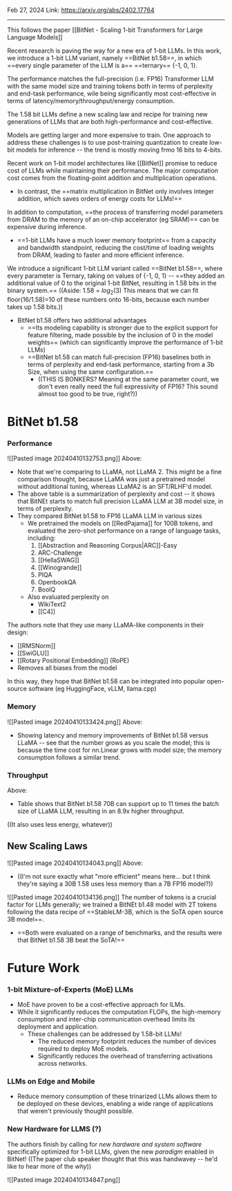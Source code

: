 Feb 27, 2024
Link: https://arxiv.org/abs/2402.17764

----

This follows the paper [[BitNet - Scaling 1-bit Transformers for Large Language Models]]

Recent research is paving the way for a new era of 1-bit LLMs. In this work, we introduce a 1-bit LLM variant, namely ==BitNet b1.58==, in which ==every single parameter of the LLM is a== ==ternary== {-1, 0, 1}.

The performance matches the full-precision (i.e. FP16) Transformer LLM with the same model size and training tokens both in terms of perplexity and end-task performance, wile being significantly most cost-effective in terms of latency/memory/throughput/energy consumption.

The 1.58 bit LLMs define a new scaling law and recipe for training new generations of LLMs that are both high-performance and cost-effective.

Models are getting larger and more expensive to train.
One approach to address these challenges is to use post-training quantization to create low-bit models for inference -- the trend is mostly moving frmo 16 bits to 4-bits.

Recent work on 1-bit model architectures like [[BitNet]] promise to reduce cost of LLMs while maintaining their performance.
The major computation cost comes from the floating-point addition and multiplication operations. 
- In contrast, the ==matrix multiplication in BitNet only involves integer addition, which saves orders of energy costs for LLMs!==

In addition to computation, ==the process of transferring model parameters from DRAM to the memory of an on-chip accelerator (eg SRAM)== can be expensive during inference.
- ==1-bit LLMs have a much lower memory footprint== from a capacity and bandwidth standpoint, reducing the cost/time of loading weights from DRAM, leading to faster and more efficient inference.

We introduce a significant 1-bit LLM variant called ==BitNet b1.58==, where every parameter is Ternary, taking on values of {-1, 0, 1} -- ==they added an additional value of 0 to the original 1-bit BitNet, resulting in 1.58 bits in the binary system.==
((Aside: 1.58 = $log_2(3)$      This means that we can fit floor(16/1.58)=10 of these numbers onto 16-bits, because each number takes up 1.58 bits.))
- BitNet b1.58 offers two additional advantages
	- ==Its modeling capability is stronger due to the explicit support for feature filtering, made possible by the inclusion of 0 in the model weights== (which can significantly improve the performance of 1-bit LLMs)
	- ==BitNet b1.58 can match full-precision (FP16) baselines both in terms of perplexity and end-task performance, starting from a 3b Size, when using the same configuration.==
		- ((THIS IS BONKERS? Meaning at the same parameter count, we don't even really need the full expressivity of FP16? This sound almost too good to be true, right?))


# BitNet b1.58

### Performance
![[Pasted image 20240410132753.png]]
Above:
- Note that we're comparing to LLaMA, not LLaMA 2. This might be a fine comparison thought, because LLaMA was just a pretrained model without additional tuning, whereas LLaMA2 is an SFT/RLHF'd model.
- The above table is a summarization of perplexity and cost -- it shows that BitNEt starts to match full precision LLaMA LLM at 3B model size, in terms of perplexity.
- They compared BitNet  b1.58 to FP16 LLaMA LLM in various sizes
	- We pretrained the models on [[RedPajama]] for 100B tokens, and evaluated the zero-shot performance on a range of language tasks, including:
		1. [[Abstraction and Reasoning Corpus|ARC]]-Easy
		2. ARC-Challenge
		3. [[HellaSWAG]]
		4. [[Winogrande]]
		5. PIQA
		6. OpenbookQA
		7. BoolQ
	- Also evaluated perplexity on
		- WikiText2
		- [[C4]]


The authors note that they use many LLaMA-like components in their design:
- [[RMSNorm]]
- [[SwiGLU]]
- [[Rotary Positional Embedding]] (RoPE)
- Removes all biases from the model

In this way, they hope that BitNet b1.58 can be integrated into popular open-source software (eg HuggingFace, vLLM, llama.cpp)

### Memory
![[Pasted image 20240410133424.png]]
Above:
- Showing latency and memory improvements of BitNet b1.58 versus LLaMA -- see that the number grows as you scale the model; this is because the time cost for nn.Linear grows with model size; the memory consumption follows a similar trend.
### Throughput
Above:
- Table shows that BitNet b1.58 70B can support up to 11 times the batch size of LLaMA LLM, resulting in an 8.9x higher throughput.

((It also uses less energy, whatever))

## New Scaling Laws
![[Pasted image 20240410134043.png]]
Above:
- ((I'm not sure exactly what "more efficient" means here... but I think they're saying a 30B 1.58 uses less memory than a 7B FP16 model?))



![[Pasted image 20240410134136.png]]
The number of tokens is a crucial factor for LLMs generally; we trained a BitNEt b1.48 model with 2T tokens following the data recipe of ==StableLM-3B, which is the SoTA open source 3B model==.
- ==Both were evaluated on a range of benchmarks, and the results were that BitNet b1.58 3B beat the SoTA!==

# Future Work

### 1-bit Mixture-of-Experts (MoE) LLMs
- MoE have proven to be a cost-effective approach for lLMs.
- While it significantly reduces the computation FLOPs, the high-memory consumption and inter-chip communication overhead limits its deployment and application.
	- These challenges can be addressed by 1.58-bit LLMs!
		- The reduced memory footprint reduces the number of devices required to deploy MoE models.
		- Significantly reduces the overhead of transferring activations across networks.

### LLMs on Edge and Mobile
- Reduce memory consumption of these trinarized LLMs allows them to be deployed on these devices, enabling a wide range of applications that weren't previously thought possible.

### New Hardware for LLMS (?)

The authors finish by calling for *new hardware and system software* specifically optimized for 1-bit LLMs, given the new *paradigm* enabled in BitNet!
((The paper club speaker thought that this was handwavey -- he'd like to hear more of the *why*))


![[Pasted image 20240410134847.png]]




